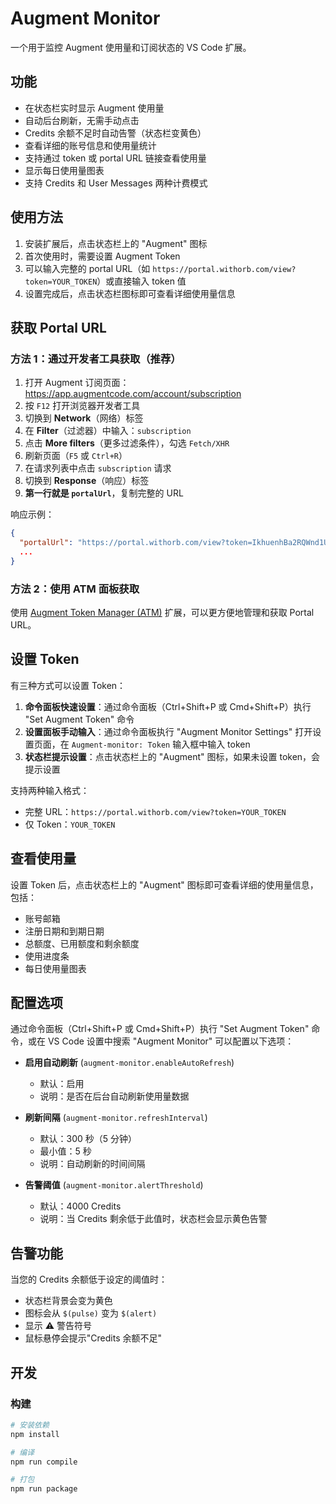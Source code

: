 # Augment Monitor

一个用于监控 Augment 使用量和订阅状态的 VS Code 扩展。

## 功能

- 在状态栏实时显示 Augment 使用量
- 自动后台刷新，无需手动点击
- Credits 余额不足时自动告警（状态栏变黄色）
- 查看详细的账号信息和使用量统计
- 支持通过 token 或 portal URL 链接查看使用量
- 显示每日使用量图表
- 支持 Credits 和 User Messages 两种计费模式

## 使用方法

1. 安装扩展后，点击状态栏上的 "Augment" 图标
2. 首次使用时，需要设置 Augment Token
3. 可以输入完整的 portal URL（如 `https://portal.withorb.com/view?token=YOUR_TOKEN`）或直接输入 token 值
4. 设置完成后，点击状态栏图标即可查看详细使用量信息

## 获取 Portal URL

### 方法 1：通过开发者工具获取（推荐）

1. 打开 Augment 订阅页面：https://app.augmentcode.com/account/subscription
2. 按 `F12` 打开浏览器开发者工具
3. 切换到 **Network**（网络）标签
4. 在 **Filter**（过滤器）中输入：`subscription`
5. 点击 **More filters**（更多过滤条件），勾选 `Fetch/XHR`
6. 刷新页面（`F5` 或 `Ctrl+R`）
7. 在请求列表中点击 `subscription` 请求
8. 切换到 **Response**（响应）标签
9. **第一行就是 `portalUrl`**，复制完整的 URL

响应示例：
```json
{
  "portalUrl": "https://portal.withorb.com/view?token=IkhuenhBa2RQWnd1UlBCcUQi.CFl5LP8WAJ9G7hkqxWVKA-ltr-s",
  ...
}
```

### 方法 2：使用 ATM 面板获取

使用 [Augment Token Manager (ATM)](https://github.com/zhaochengcube/augment-token-mng) 扩展，可以更方便地管理和获取 Portal URL。

## 设置 Token

有三种方式可以设置 Token：

1. **命令面板快速设置**：通过命令面板（Ctrl+Shift+P 或 Cmd+Shift+P）执行 "Set Augment Token" 命令
2. **设置面板手动输入**：通过命令面板执行 "Augment Monitor Settings" 打开设置页面，在 `Augment-monitor: Token` 输入框中输入 token
3. **状态栏提示设置**：点击状态栏上的 "Augment" 图标，如果未设置 token，会提示设置

支持两种输入格式：
- 完整 URL：`https://portal.withorb.com/view?token=YOUR_TOKEN`
- 仅 Token：`YOUR_TOKEN`

## 查看使用量

设置 Token 后，点击状态栏上的 "Augment" 图标即可查看详细的使用量信息，包括：

- 账号邮箱
- 注册日期和到期日期
- 总额度、已用额度和剩余额度
- 使用进度条
- 每日使用量图表

## 配置选项

通过命令面板（Ctrl+Shift+P 或 Cmd+Shift+P）执行 "Set Augment Token" 命令，或在 VS Code 设置中搜索 "Augment Monitor"  可以配置以下选项：

- **启用自动刷新** (`augment-monitor.enableAutoRefresh`)
  - 默认：启用
  - 说明：是否在后台自动刷新使用量数据

- **刷新间隔** (`augment-monitor.refreshInterval`)
  - 默认：300 秒（5 分钟）
  - 最小值：5 秒
  - 说明：自动刷新的时间间隔

- **告警阈值** (`augment-monitor.alertThreshold`)
  - 默认：4000 Credits
  - 说明：当 Credits 剩余低于此值时，状态栏会显示黄色告警

## 告警功能

当您的 Credits 余额低于设定的阈值时：
- 状态栏背景会变为黄色
- 图标会从 `$(pulse)` 变为 `$(alert)`
- 显示 ⚠️ 警告符号
- 鼠标悬停会提示"Credits 余额不足"

## 开发

### 构建

```bash
# 安装依赖
npm install

# 编译
npm run compile

# 打包
npm run package
```
